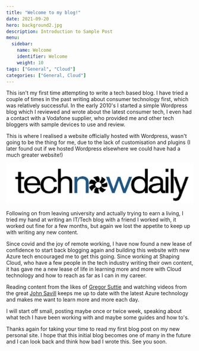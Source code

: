 ```yaml
---
title: "Welcome to my blog!"
date: 2021-09-20
hero: background2.jpg
description: Introduction to Sample Post
menu:
  sidebar:
    name: Welcome
    identifier: Welcome
    weight: 10
tags: ["General", "Cloud"]
categories: ["General, Cloud"]
---
```


This isn't my first time attempting to write a tech based blog. I have tried a couple of times in the past writing about consumer technology first, which was relatively successful. In the early 2010's I started a simple Wordpress blog which I reviewed and wrote about the latest consumer tech, I even had a contact with a Vodafone supplier, who provided me and other tech bloggers with sample devices to use and review.

This is where I realised a website officially hosted with Wordpress, wasn't going to be the thing for me, due to the lack of customisation and plugins (I later found out if we hosted Wordpress elsewhere we could have had a much greater website!)

![We thought this was a cool Logo!](technowdaily.png)

Following on from leaving university and actually trying to earn a living, I tried my hand at writing an IT/Tech blog with a friend I worked with, it worked out fine for a few months, but again we lost the appetite to keep up with writing any new content. 

Since covid and the joy of remote working, I have now found a new lease of confidence to start back blogging again and building this website with new Azure tech encouraged me to get this going. Since working at Shaping Cloud, who have a few people in the tech industry writing their own content, it has gave me a new lease of life in learning more and more with Cloud technology and how to reach as far as I can in my career.

Reading content from the likes of [Gregor Suttie](https://gregorsuttie.com/) and watching videos from the great [John Savill](https://www.youtube.com/c/NTFAQGuy) keeps me up to date with the latest Azure technology and makes me want to learn more and more each day. 

I will start off small, posting maybe once or twice week, speaking about what tech I have been working with and maybe some guides and how to's.

Thanks again for taking your time to read my first blog post on my new personal site. I hope that this initial blog becomes one of many in the future and I can look back and think how bad I wrote this. See you soon. 